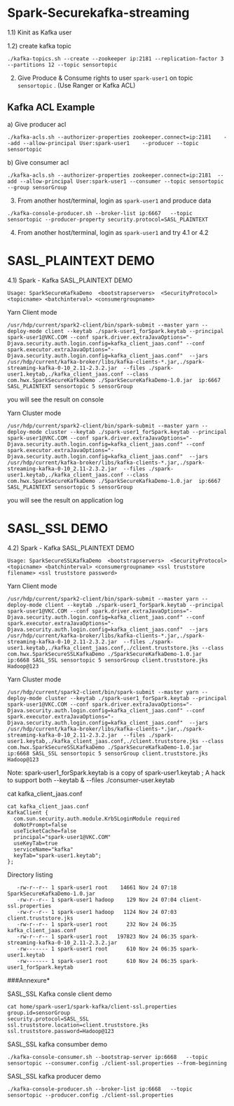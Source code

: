 # Spark-Securekafka-streaming

1.1) Kinit as Kafka user 

1.2) create kafka topic 

```./kafka-topics.sh --create --zookeeper ip:2181 --replication-factor 3 --partitions 12 --topic sensortopic```

2) Give Produce & Consume  rights to user `spark-user1` on topic `sensortopic` . (Use Ranger or Kafka ACL)
 
 Kafka ACL Example 
 --------------
 a) Give producer acl
 
 ```
 ./kafka-acls.sh --authorizer-properties zookeeper.connect=ip:2181    --add --allow-principal User:spark-user1    --producer --topic sensortopic
```

 b) Give consumer acl 
 ```
 ./kafka-acls.sh --authorizer-properties zookeeper.connect=ip:2181  --add --allow-principal User:spark-user1 --consumer --topic sensortopic --group sensorGroup
```

3) From another host/terminal, login as `spark-user1` and produce data  
```
./kafka-console-producer.sh --broker-list ip:6667   --topic sensortopic --producer-property security.protocol=SASL_PLAINTEXT
```

4) From another host/terminal, login as `spark-user1` and try 4.1  or 4.2

# SASL_PLAINTEXT DEMO

4.1) Spark - Kafka SASL_PLAINTEXT DEMO

```
Usage: SparkSecureKafkaDemo  <bootstrapservers>  <SecurityProtocol> <topicname> <batchinterval> <consumergroupname>
```

Yarn Client mode

```
/usr/hdp/current/spark2-client/bin/spark-submit --master yarn --deploy-mode client --keytab ./spark-user1_forSpark.keytab --principal spark-user1@VKC.COM --conf spark.driver.extraJavaOptions="-Djava.security.auth.login.config=kafka_client_jaas.conf" --conf spark.executor.extraJavaOptions="-Djava.security.auth.login.config=kafka_client_jaas.conf"  --jars /usr/hdp/current/kafka-broker/libs/kafka-clients-*.jar,./spark-streaming-kafka-0-10_2.11-2.3.2.jar  --files ./spark-user1.keytab,./kafka_client_jaas.conf --class com.hwx.SparkSecureKafkaDemo ./SparkSecureKafkaDemo-1.0.jar  ip:6667 SASL_PLAINTEXT sensortopic 5 sensorGroup
```
you will see the result on console

Yarn Cluster mode
```
/usr/hdp/current/spark2-client/bin/spark-submit --master yarn --deploy-mode cluster --keytab ./spark-user1_forSpark.keytab --principal spark-user1@VKC.COM --conf spark.driver.extraJavaOptions="-Djava.security.auth.login.config=kafka_client_jaas.conf" --conf spark.executor.extraJavaOptions="-Djava.security.auth.login.config=kafka_client_jaas.conf"  --jars /usr/hdp/current/kafka-broker/libs/kafka-clients-*.jar,./spark-streaming-kafka-0-10_2.11-2.3.2.jar  --files ./spark-user1.keytab,./kafka_client_jaas.conf --class com.hwx.SparkSecureKafkaDemo ./SparkSecureKafkaDemo-1.0.jar  ip:6667 SASL_PLAINTEXT sensortopic 5 sensorGroup
```
you will see the result on application log

# SASL_SSL DEMO

4.2) Spark - Kafka SASL_PLAINTEXT DEMO


```Usage: SparkSecureSSLKafkaDemo  <bootstrapservers>  <SecurityProtocol> <topicname> <batchinterval> <consumergroupname> <ssl truststore filename> <ssl truststore password>```

Yarn Client mode

```
/usr/hdp/current/spark2-client/bin/spark-submit --master yarn --deploy-mode client --keytab ./spark-user1_forSpark.keytab --principal spark-user1@VKC.COM --conf spark.driver.extraJavaOptions="-Djava.security.auth.login.config=kafka_client_jaas.conf" --conf spark.executor.extraJavaOptions="-Djava.security.auth.login.config=kafka_client_jaas.conf"  --jars /usr/hdp/current/kafka-broker/libs/kafka-clients-*.jar,./spark-streaming-kafka-0-10_2.11-2.3.2.jar  --files ./spark-user1.keytab,./kafka_client_jaas.conf,./client.truststore.jks --class com.hwx.SparkSecureSSLKafkaDemo ./SparkSecureKafkaDemo-1.0.jar  ip:6668 SASL_SSL sensortopic 5 sensorGroup client.truststore.jks Hadoop@123
```
Yarn Cluster mode

```
/usr/hdp/current/spark2-client/bin/spark-submit --master yarn --deploy-mode cluster --keytab ./spark-user1_forSpark.keytab --principal spark-user1@VKC.COM --conf spark.driver.extraJavaOptions="-Djava.security.auth.login.config=kafka_client_jaas.conf" --conf spark.executor.extraJavaOptions="-Djava.security.auth.login.config=kafka_client_jaas.conf"  --jars /usr/hdp/current/kafka-broker/libs/kafka-clients-*.jar,./spark-streaming-kafka-0-10_2.11-2.3.2.jar  --files ./spark-user1.keytab,./kafka_client_jaas.conf,./client.truststore.jks --class com.hwx.SparkSecureSSLKafkaDemo ./SparkSecureKafkaDemo-1.0.jar  ip:6668 SASL_SSL sensortopic 5 sensorGroup client.truststore.jks Hadoop@123
```

Note: spark-user1_forSpark.keytab is a copy of spark-user1.keytab ; A hack to support both --keytab & --files ./consumer-user.keytab

cat kafka_client_jaas.conf
```
cat kafka_client_jaas.conf
KafkaClient {
  com.sun.security.auth.module.Krb5LoginModule required
  doNotPrompt=false
  useTicketCache=false
  principal="spark-user1@VKC.COM"
  useKeyTab=true
  serviceName="kafka"
  keyTab="spark-user1.keytab";
};
```

Directory listing
```
   -rw-r--r-- 1 spark-user1 root    14661 Nov 24 07:18 SparkSecureKafkaDemo-1.0.jar
   -rw-r--r-- 1 spark-user1 hadoop    129 Nov 24 07:04 client-ssl.properties
   -rw-r--r-- 1 spark-user1 hadoop   1124 Nov 24 07:03 client.truststore.jks
   -rw-r--r-- 1 spark-user1 root      232 Nov 24 06:35 kafka_client_jaas.conf
   -rw-r--r-- 1 spark-user1 root   197823 Nov 24 06:35 spark-streaming-kafka-0-10_2.11-2.3.2.jar
   -rw------- 1 spark-user1 root      610 Nov 24 06:35 spark-user1.keytab
   -rw------- 1 spark-user1 root      610 Nov 24 06:35 spark-user1_forSpark.keytab
```
###Annexure*

SASL_SSL Kafka consle client demo 
```
cat home/spark-user1/spark-kafka/client-ssl.properties
group.id=sensorGroup
security.protocol=SASL_SSL
ssl.truststore.location=client.truststore.jks
ssl.truststore.password=Hadoop@123
```


SASL_SSL kafka consumber demo

```
./kafka-console-consumer.sh --bootstrap-server ip:6668   --topic sensortopic --consumer.config ./client-ssl.properties --from-beginning
```

SASL_SSL kafka producer demo

```
./kafka-console-producer.sh --broker-list ip:6668   --topic sensortopic --producer.config ./client-ssl.properties
```


